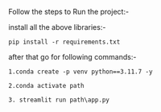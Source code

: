 Follow the steps to Run the project:-

install all the above libraries:-
```
pip install -r requirements.txt
```
after that go for following commands:-

```
1.conda create -p venv python==3.11.7 -y
```

```
2.conda activate path
```


```
3. streamlit run path\app.py
```
